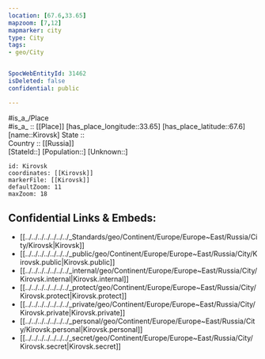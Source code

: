```yaml
---
location: [67.6,33.65] 
mapzoom: [7,12] 
mapmarker: city 
type: City
tags:
- geo/City


SpocWebEntityId: 31462
isDeleted: false
confidential: public

---
```

#is_a_/Place  
#is_a_ :: [[Place]] 
[has_place_longitude::33.65] 
[has_place_latitude::67.6] 
[name::Kirovsk] 
State ::  
Country :: [[Russia]]  
[StateId::] 
[Population::] 
[Unknown::] 


```leaflet
id: Kirovsk
coordinates: [[Kirovsk]] 
markerFile: [[Kirovsk]] 
defaultZoom: 11 
maxZoom: 18
```


## Confidential Links & Embeds: 
- [[../../../../../../../_Standards/geo/Continent/Europe/Europe~East/Russia/City/Kirovsk|Kirovsk]] 
- [[../../../../../../../_public/geo/Continent/Europe/Europe~East/Russia/City/Kirovsk.public|Kirovsk.public]] 
- [[../../../../../../../_internal/geo/Continent/Europe/Europe~East/Russia/City/Kirovsk.internal|Kirovsk.internal]] 
- [[../../../../../../../_protect/geo/Continent/Europe/Europe~East/Russia/City/Kirovsk.protect|Kirovsk.protect]] 
- [[../../../../../../../_private/geo/Continent/Europe/Europe~East/Russia/City/Kirovsk.private|Kirovsk.private]] 
- [[../../../../../../../_personal/geo/Continent/Europe/Europe~East/Russia/City/Kirovsk.personal|Kirovsk.personal]] 
- [[../../../../../../../_secret/geo/Continent/Europe/Europe~East/Russia/City/Kirovsk.secret|Kirovsk.secret]] 
